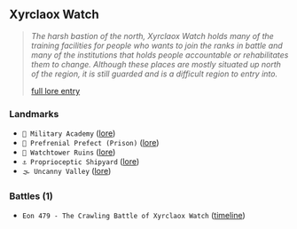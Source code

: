 ## Xyrclaox Watch
> *The harsh bastion of the north, Xyrclaox Watch holds many of the training facilities for people who wants to join the ranks in battle and many of the institutions that holds people accountable or rehabilitates them to change. Although these places are mostly situated up north of the region, it is still guarded and is a difficult region to entry into.*  
>  
> [full lore entry](<https://zeithalt.github.io//r/xyrclaox_watch.html>)

### Landmarks
- `🏯 Military Academy` ([lore](<https://zeithalt.github.io//r/military_academy.html>))
- `🚷 Prefrenial Prefect (Prison)` ([lore](<https://zeithalt.github.io//r/prefrenial_prefect.html>))
- `🗼 Watchtower Ruins` ([lore](<https://zeithalt.github.io//r/watchtower_ruins.html>))
- `⚓ Proprioceptic Shipyard` ([lore](<https://zeithalt.github.io//r/proprioceptic_shipyard.html>))
- `🌫️ Uncanny Valley` ([lore](<https://zeithalt.github.io//r/uncanny_valley.html>))
### Battles (1)
- `Eon 479 - The Crawling Battle of Xyrclaox Watch` ([timeline](<https://zeithalt.github.io//t/#eon0479>))
